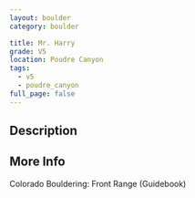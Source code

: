 ```yaml
---
layout: boulder
category: boulder

title: Mr. Harry
grade: V5
location: Poudre Canyon
tags:
  - v5
  - poudre_canyon
full_page: false
---
```


## Description


## More Info
Colorado Bouldering: Front Range (Guidebook)
